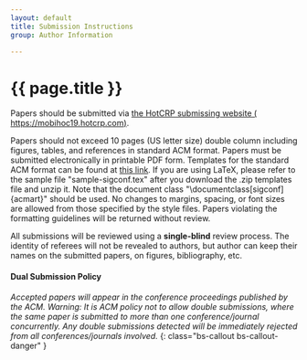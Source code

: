 ```yaml
---
layout: default
title: Submission Instructions
group: Author Information

---
```


# {{ page.title }}

Papers should be submitted via [the HotCRP submissing website ( https://mobihoc19.hotcrp.com)]( https://mobihoc19.hotcrp.com).

Papers should not exceed 10 pages (US letter size) double column including figures, tables, and references in standard ACM format.
Papers must be submitted electronically in printable PDF form.
Templates for the standard ACM format can be found at [this link](http://www.acm.org/publications/article-templates/proceedings-template.html).
If you are using LaTeX, please refer to the sample file "sample-sigconf.tex" after you download the .zip templates file and unzip it. Note that the document class "\documentclass[sigconf]{acmart}" should be used. No changes to margins, spacing, or font sizes are allowed from those specified by the style files. Papers violating the formatting guidelines will be returned without review.

All submissions will be reviewed using a **single-blind** review process.
The identity of referees will not be revealed to authors, but author can keep their names on the submitted papers, on figures, bibliography, etc.

#### Dual Submission Policy

*Accepted papers will appear in the conference proceedings published by the ACM. Warning: It is ACM policy not to allow double submissions, where the same paper is submitted to more than one conference/journal concurrently. Any double submissions detected will be immediately rejected from all conferences/journals involved.*
{: class="bs-callout bs-callout-danger" }
